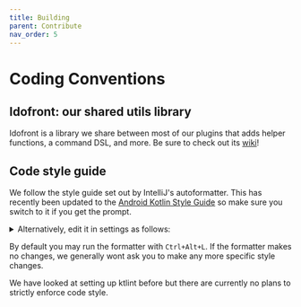 ```yaml
---
title: Building
parent: Contribute
nav_order: 5
---
```


# Coding Conventions

## Idofront: our shared utils library

Idofront is a library we share between most of our plugins that adds helper functions, a command DSL, and more. Be sure to check out its [wiki](https://github.com/MineInAbyss/Idofront/wiki)!

## Code style guide

We follow the style guide set out by IntelliJ's autoformatter. This has recently been updated to the [Android Kotlin Style Guide](https://developer.android.com/kotlin/style-guide) so make sure you switch to it if you get the prompt.

<details>
  <summary>Alternatively, edit it in settings as follows:</summary>
  <img src="https://user-images.githubusercontent.com/16233018/115119043-6d144600-9f74-11eb-9ec2-59d1d5bcb42c.png" width="800">
</details>

By default you may run the formatter with `Ctrl+Alt+L`. If the formatter makes no changes, we generally wont ask you to make any more specific style changes.

We have looked at setting up ktlint before but there are currently no plans to strictly enforce code style.
